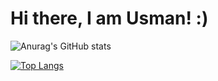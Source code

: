 # Hi there, I am Usman! :)

![Anurag's GitHub stats](https://github-readme-stats.vercel.app/api?username=Usmandankama&show_icons=true&theme=radical)

[![Top Langs](https://github-readme-stats.vercel.app/api/top-langs/?username=Usmandankama&layout=compact)](https://github.com/anuraghazra/github-readme-stats)

